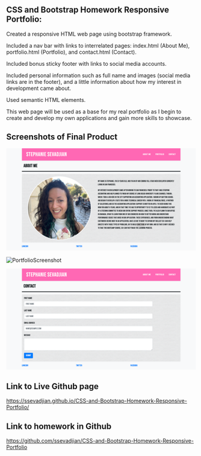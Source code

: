 ## CSS and Bootstrap Homework Responsive Portfolio:
Created a responsive HTML web page using bootstrap framework.

Included a nav bar with links to interrelated pages: index.html (About Me), portfolio.html (Portfolio), and contact.html (Contact).
 
Included bonus sticky footer with links to social media accounts.

Included personal information such as full name and images (social media links are in the footer), and a little information about how my interest in development came about.

Used semantic HTML elements.

This web page will be used as a base for my real portfolio as I begin to create and develop my own applications and gain more skills to showcase. 


## Screenshots of Final Product

![AboutMeScreenshot](./images/AboutMeScreenshot.png)

![PortfolioScreenshot](./images/PortfolioScreenshot.png)

![ContactScreenshot](./images/ContactScreenshot.png)

## Link to Live Github page
https://ssevadjian.github.io/CSS-and-Bootstrap-Homework-Responsive-Portfolio/

## Link to homework in Github
https://github.com/ssevadjian/CSS-and-Bootstrap-Homework-Responsive-Portfolio
